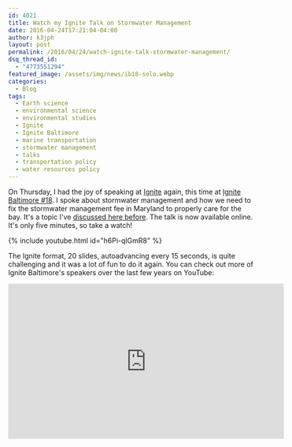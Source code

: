 ```yaml
---
id: 4021
title: Watch my Ignite Talk on Stormwater Management
date: 2016-04-24T17:21:04-04:00
author: k3jph
layout: post
permalink: /2016/04/24/watch-ignite-talk-stormwater-management/
dsq_thread_id:
  - "4773551294"
featured_image: /assets/img/news/ib18-solo.webp
categories:
  - Blog
tags:
  - Earth science
  - environmental science
  - environmental studies
  - Ignite
  - Ignite Baltimore
  - marine transportation
  - stormwater management
  - talks
  - transportation policy
  - water resources policy
---
```

On Thursday, I had the joy of speaking at [Ignite](http://www.ignitetalks.io/) again, this time at [Ignite Baltimore #18](http://www.ignitebaltimore.com/).  I spoke about stormwater management and how we need to fix the stormwater management fee in Maryland to properly care for the bay.  It's a topic I've [discussed here before](https://jameshoward.us/2016/01/21/circling-the-drain/).  The talk is now available online.  It's only five minutes, so take a watch!

{% include youtube.html id="h6Pi-qIGmR8" %}

The Ignite format, 20 slides, autoadvancing every 15 seconds, is quite challenging and it was a lot of fun to do it again.  You can check out more of Ignite Baltimore's speakers over the last few years on YouTube:

<center><iframe width="560" height="315" src="https://www.youtube.com/embed/HVF5YL4NijI" frameborder="0" allow="accelerometer; autoplay; encrypted-media; gyroscope; picture-in-picture" allowfullscreen></iframe></center>
